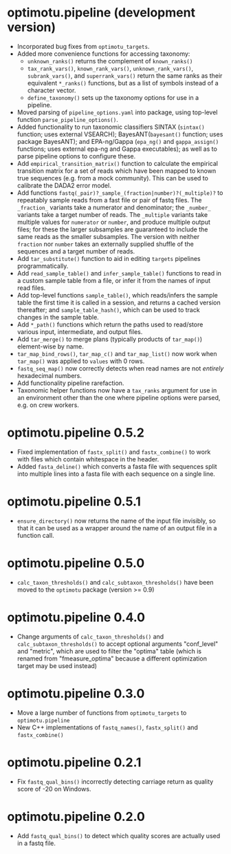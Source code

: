 # optimotu.pipeline (development version)
* Incorporated bug fixes from `optimotu_targets`.
* Added more convenience functions for accessing taxonomy:
  - `unknown_ranks()` returns the complement of `known_ranks()`
  - `tax_rank_vars()`, `known_rank_vars()`, `unknown_rank_vars()`,
    `subrank_vars()`, and `superrank_vars()` return the same ranks as their
    equivalent `*_ranks()` functions, but as a list of symbols instead of a
    character vector.
  - `define_taxonomy()` sets up the taxonomy options for use in a pipeline.
* Moved parsing of `pipeline_options.yaml` into package, using top-level
  function `parse_pipeline_options()`.
* Added functionality to run taxonomic classifiers SINTAX (`sintax()` function;
  uses external VSEARCH); BayesANT(`bayesant()` function; uses package BayesANT);
  and EPA-ng/Gappa (`epa_ng()` and `gappa_assign()` functions; uses external
  epa-ng and Gappa executables); as well as to parse pipeline options to
  configure these.
* Add `empirical_transition_matrix()` function to calculate the empirical
  transition matrix for a set of reads which have been mapped to known
  true sequences (e.g. from a mock community). This can be used to calibrate
  the DADA2 error model.
* Add functions `fastq(_pair)?_sample_(fraction|number)?(_multiple)?`
  to repeatably sample reads from a fast file or pair of fastq files. The
  `_fraction_` variants take a numerator and denominator; the `_number_`
  variants take a target number of reads. The `_multiple` variants take multiple
  values for `numerator` or `number`, and produce multiple output files; for
  these the larger subsamples are guaranteed to include the same reads as the
  smaller subsamples. The version with neither `fraction` nor `number` takes
  an externally supplied shuffle of the sequences and a target number of reads.
* Add `tar_substitute()` function to aid in editing `targets` pipelines
  programmatically.
* Add `read_sample_table()` and `infer_sample_table()` functions to read in a
  custom sample table from a file, or infer it from the names of input read
  files.
* Add top-level functions `sample_table()`, which reads/infers the sample table
  the first time it is called in a session, and returns a cached version
  thereafter; and `sample_table_hash()`, which can be used to track changes in
  the sample table.
* Add `*_path()` functions which return the paths used to read/store
  various input, intermediate, and output files.
* Add `tar_merge()` to merge plans (typically products of `tar_map()`)
  element-wise by name.
* `tar_map_bind_rows()`, `tar_map_c()` and `tar_map_list()` now work when
  `tar_map()` was applied to `values` with 0 rows.
* `fastq_seq_map()` now correctly detects when read names are not _entirely_
  hexadecimal numbers.
* Add functionality pipeline rarefaction.
* Taxonomic helper functions now have a `tax_ranks` argument for use in
  an environment other than the one where pipeline options were parsed, e.g. on
  crew workers.

# optimotu.pipeline 0.5.2
* Fixed implementation of `fastx_split()` and `fastx_combine()` to work with
  files which contain whitespace in the header.
* Added `fasta_deline()` which converts a fasta file with sequences split into
  multiple lines into a fasta file with each sequence on a single line.

# optimotu.pipeline 0.5.1
* `ensure_directory()` now returns the name of the input file invisibly,
so that it can be used as a wrapper around the name of an output file in a
function call.

# optimotu.pipeline 0.5.0
* `calc_taxon_thresholds()` and `calc_subtaxon_thresholds()` have been moved to
the `optimotu` package (version >= 0.9)

# optimotu.pipeline 0.4.0
* Change arguments of `calc_taxon_thresholds()` and `calc_subtaxon_thresholds()`
to accept optional arguments "conf_level" and "metric", which are used to filter
the "optima" table (which is renamed from "fmeasure_optima" because a different
optimization target may be used instead)

# optimotu.pipeline 0.3.0
* Move a large number of functions from `optimotu_targets` to `optimotu.pipeline`
* New C++ implementations of `fastq_names()`, `fastx_split()` and
`fastx_combine()`

# optimotu.pipeline 0.2.1

* Fix `fastq_qual_bins()` incorrectly detecting carriage return as quality score
of -20 on Windows.

# optimotu.pipeline 0.2.0

* Add `fastq_qual_bins()` to detect which quality scores are actually used in a
fastq file.
